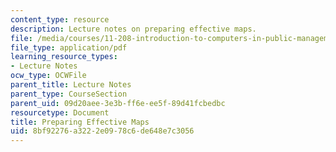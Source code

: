 ```yaml
---
content_type: resource
description: Lecture notes on preparing effective maps.
file: /media/courses/11-208-introduction-to-computers-in-public-management-ii-january-iap-2002/8bf92276a3222e0978c6de648e7c3056_lect8.pdf
file_type: application/pdf
learning_resource_types:
- Lecture Notes
ocw_type: OCWFile
parent_title: Lecture Notes
parent_type: CourseSection
parent_uid: 09d20aee-3e3b-ff6e-ee5f-89d41fcbedbc
resourcetype: Document
title: Preparing Effective Maps
uid: 8bf92276-a322-2e09-78c6-de648e7c3056
---
```

